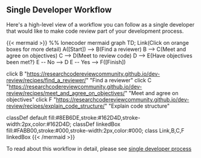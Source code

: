 ## Single Developer Workflow

Here's a high-level view of a workflow you can follow as
a single developer that would like to make code review
part of your development process.

{{< mermaid >}}
%% lonecoder mermaid
graph TD;
  Link(Click on orange boxes for more detail)
  A([Start]) --> B(Find a reviewer)
  B --> C(Meet and agree on objectives)
  C --> D(Meet to review code)
  D --> E{Have objectives been met?}
  E -- No --> D
  E -- Yes --> F([Finish])

  click B "https://researchcodereviewcommunity.github.io/dev-review/recipes/find_a_reviewer/" "Find a reviewer"
  click C "https://researchcodereviewcommunity.github.io/dev-review/recipes/meet_and_agree_on_objectives/" "Meet and agree on objectives"
  click F "https://researchcodereviewcommunity.github.io/dev-review/recipes/explain_code_structure/" "Explain code structure"

  classDef default fill:#8EB6DE,stroke:#162D4D,stroke-width:2px,color:#162D4D;
  classDef linkedBox fill:#FABB00,stroke:#000,stroke-width:2px,color:#000;
  class Link,B,C,F linkedBox
{{< /mermaid >}}

To read about this workflow in detail, please see
[single developer process](/dev-review/recipes/lonecoder)
